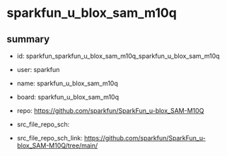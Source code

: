 # sparkfun_u_blox_sam_m10q
 
## summary 
* id: sparkfun_sparkfun_u_blox_sam_m10q_sparkfun_u_blox_sam_m10q
* user: sparkfun
* name: sparkfun_u_blox_sam_m10q
* board: sparkfun_u_blox_sam_m10q
* repo: https://github.com/sparkfun/SparkFun_u-blox_SAM-M10Q



* src_file_repo_sch: 
* src_file_repo_sch_link: https://github.com/sparkfun/SparkFun_u-blox_SAM-M10Q/tree/main/




